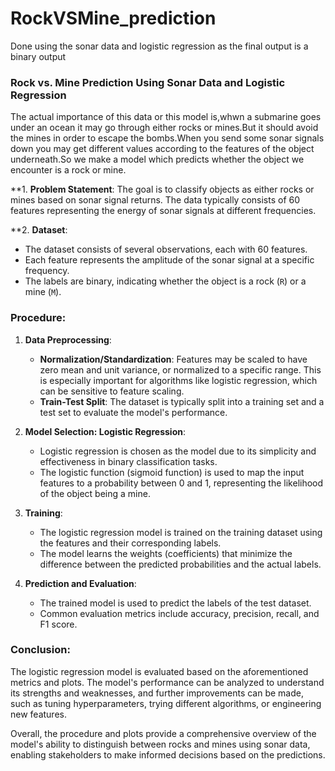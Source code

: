 # RockVSMine_prediction
Done using the sonar data and logistic regression as the final output is a binary output
### Rock vs. Mine Prediction Using Sonar Data and Logistic Regression

The actual importance of this data or this model is,whwn a submarine goes under an ocean it may go through either rocks or mines.But it should avoid the mines in order to escape the bombs.When you send some sonar signals down you may get different values according to the features of the object underneath.So we make a model which predicts whether the object we encounter is a rock or mine.



**1. **Problem Statement**:
The goal is to classify objects as either rocks or mines based on sonar signal returns. The data typically consists of 60 features representing the energy of sonar signals at different frequencies.

**2. **Dataset**:
- The dataset consists of several observations, each with 60 features.
- Each feature represents the amplitude of the sonar signal at a specific frequency.
- The labels are binary, indicating whether the object is a rock (`R`) or a mine (`M`).

### **Procedure**:

1. **Data Preprocessing**:
   - **Normalization/Standardization**: Features may be scaled to have zero mean and unit variance, or normalized to a specific range. This is especially important for algorithms like logistic regression, which can be sensitive to feature scaling.
   - **Train-Test Split**: The dataset is typically split into a training set and a test set to evaluate the model's performance.

2. **Model Selection: Logistic Regression**:
   - Logistic regression is chosen as the model due to its simplicity and effectiveness in binary classification tasks.
   - The logistic function (sigmoid function) is used to map the input features to a probability between 0 and 1, representing the likelihood of the object being a mine.

3. **Training**:
   - The logistic regression model is trained on the training dataset using the features and their corresponding labels.
   - The model learns the weights (coefficients) that minimize the difference between the predicted probabilities and the actual labels.

4. **Prediction and Evaluation**:
   - The trained model is used to predict the labels of the test dataset.
   - Common evaluation metrics include accuracy, precision, recall, and F1 score.

### **Conclusion**:
The logistic regression model is evaluated based on the aforementioned metrics and plots. The model's performance can be analyzed to understand its strengths and weaknesses, and further improvements can be made, such as tuning hyperparameters, trying different algorithms, or engineering new features.

Overall, the procedure and plots provide a comprehensive overview of the model's ability to distinguish between rocks and mines using sonar data, enabling stakeholders to make informed decisions based on the predictions.
